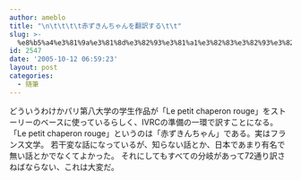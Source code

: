```yaml
---
author: ameblo
title: "\n\t\t\t\t赤ずきんちゃんを翻訳する\t\t"
slug: >-
  %e8%b5%a4%e3%81%9a%e3%81%8d%e3%82%93%e3%81%a1%e3%82%83%e3%82%93%e3%82%92%e7%bf%bb%e8%a8%b3%e3%81%99%e3%82%8b
id: 2547
date: '2005-10-12 06:59:23'
layout: post
categories:
  - 随筆
---
```


どういうわけかパリ第八大学の学生作品が「Le petit chaperon rouge」をストーリーのベースに使っているらしく、IVRCの準備の一環で訳すことになる。 「Le petit chaperon rouge」というのは「赤ずきんちゃん」である。実はフランス文学。 若干変な話になっているが、知らない話とか、日本であまり有名で無い話とかでなくてよかった。 それにしてもすべての分岐があって72通り訳さねばならない、これは大変だ。